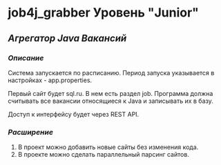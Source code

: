 # job4j_grabber  Уровень "Junior"

## *Агрегатор Java Вакансий*

### *Описание*

Система запускается по расписанию. 
Период запуска указывается в настройках - app.properties. 

Первый сайт будет sql.ru. В нем есть раздел job. 
Программа должна считывать все вакансии относящиеся 
к Java и записывать их в базу.

Доступ к интерфейсу будет через REST API.
    
### *Расширение*

1. В проект можно добавить новые сайты без изменения кода.
2. В проекте можно сделать параллельный парсинг сайтов.
   
